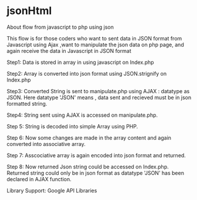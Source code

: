 jsonHtml
========

About flow from javascript to php using json

This flow is for those coders who want to sent data in JSON format from Javascript using Ajax ,want to manipulate the json data on php page, and again receive the data in Javascript in JSON format

Step1: Data is stored in array in using javascript on Index.php

Step2: Array is converted into json format using JSON.strignify on Index.php

Step3: Converted String is sent to manipulate.php using AJAX : datatype as JSON.
       Here datatype 'JSON' means , data sent and recieved must be in json formatted string. 
       
Step4: String sent using AJAX is accessed on manipulate.php.

Step 5: String is decoded into simple Array using PHP.

Step 6: Now some changes are made in the array content and again converted into associative array.

Step 7: Asscociative array is again encoded into json format and returned.

Step 8: Now returned Json string could be accessed on Index.php.
        Returned string could only be in json format as datatype 'JSON' has been declared in AJAX function.
        
Library Support: Google API Libraries
